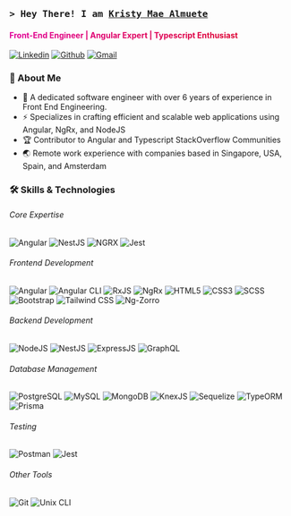 <h3 >
  <samp>&gt; Hey There! I am
    <b><a target="_blank" href="https://github.com/KShewengger">Kristy Mae Almuete</a></b>
  </samp>
</h3>

<h4 >
  <span style="background: linear-gradient(to right, #E10098, #DD0031); -webkit-background-clip: text; color: transparent;">
    Front-End Engineer | Angular Expert | Typescript Enthusiast
  </span>
</h4>

[![Linkedin](https://img.shields.io/badge/-LinkedIn-0077B5?style=flat-square&logo=linkedin&logoColor=white)](https://www.linkedin.com/in/kristy-mae-almuete-7a8963b5/)
[![Github](https://img.shields.io/badge/-GitHub-181717?style=flat-square&logo=github&logoColor=white)](https://github.com/KShewengger)
[![Gmail](https://img.shields.io/badge/-Gmail-D14836?style=flat-square&logo=gmail&logoColor=white)](mailto:kristyalmuete@gmail.com)
​

### 👋 About Me

- 🚀 A dedicated software engineer with over 6 years of experience in Front End Engineering. 
- ⚡️ Specializes in crafting efficient and scalable web applications using Angular, NgRx, and NodeJS
- 🏆 Contributor to Angular and Typescript StackOverflow Communities
- 🌏 Remote work experience with companies based in Singapore, USA, Spain, and Amsterdam​
​
### 🛠️ Skills & Technologies

###### Core Expertise

![Angular](https://img.shields.io/badge/-Angular-E10098?style=flat-square&logo=angular)
![NestJS](https://img.shields.io/badge/-NestJS-E0234E?style=flat-square&logo=nestjs)
![NGRX](https://img.shields.io/badge/-NgRx-764ABC?style=flat-square&logo=ngrx)
![Jest](https://img.shields.io/badge/-Jest-C21325?style=flat-square&logo=jest&logoColor=white)


###### Frontend Development
![Angular](https://img.shields.io/badge/-Angular-DD0031?style=flat-square&logo=angular&logoColor=white)
![Angular CLI](https://img.shields.io/badge/-AngularCLI-1F425F?style=flat-square&logo=angularjs)
![RxJS](https://img.shields.io/badge/-RxJS-B7178C?style=flat-square&logo=reactivex&logoColor=white)
![NgRx](https://img.shields.io/badge/-NgRx-764ABC?style=flat-square&logo=redux&logoColor=white)
![HTML5](https://img.shields.io/badge/-HTML5-E34F26?style=flat-square&logo=html5&logoColor=white)
![CSS3](https://img.shields.io/badge/-CSS3-1572B6?style=flat-square&logo=css3&logoColor=white)
![SCSS](https://img.shields.io/badge/-SCSS-CC6699?style=flat-square&logo=sass&logoColor=white)
![Bootstrap](https://img.shields.io/badge/-Bootstrap-563D7C?style=flat-square&logo=bootstrap&logoColor=white)
![Tailwind CSS](https://img.shields.io/badge/-Tailwind_CSS-38B2AC?style=flat-square&logo=tailwind-css&logoColor=white)
![Ng-Zorro](https://img.shields.io/badge/-NgZorro-0cddf9?style=flat-square&logo=angular&logoColor=white)

###### Backend Development
![NodeJS](https://img.shields.io/badge/-NodeJS-339933?style=flat-square&logo=nodedotjs&logoColor=white)
![NestJS](https://img.shields.io/badge/-NestJS-E0234E?style=flat-square&logo=nestjs&logoColor=white)
![ExpressJS](https://img.shields.io/badge/-Express-black?style=flat-square&logo=express)
![GraphQL](https://img.shields.io/badge/-GraphQL-E10098?style=flat-square&logo=graphql&logoColor=white)

###### Database Management
![PostgreSQL](https://img.shields.io/badge/-PostgreSQL-336791?style=flat-square&logo=postgresql&logoColor=white)
![MySQL](https://img.shields.io/badge/-MySQL-00000F?style=flat-square&logo=mysql&logoColor=white)
![MongoDB](https://img.shields.io/badge/-MongoDB-4EA94B?style=flat-square&logo=mongodb&logoColor=white)
![KnexJS](https://img.shields.io/badge/-KnexJS-000000?style=flat-square&logo=knexjs)
![Sequelize](https://img.shields.io/badge/-Sequelize-52B0E7?style=flat-square&logo=sequelize&logoColor=white)
![TypeORM](https://img.shields.io/badge/-TypeORM-000000?style=flat-square&logo=typeorm)
![Prisma](https://img.shields.io/badge/-Prisma-2D3748?style=flat-square&logo=prisma&logoColor=white)

###### Testing
![Postman](https://img.shields.io/badge/-Postman-FF6C37?style=flat-square&logo=postman&logoColor=white)
![Jest](https://img.shields.io/badge/-Jest-C21325?style=flat-square&logo=jest&logoColor=white)

###### Other Tools
![Git](https://img.shields.io/badge/-Git-F05032?style=flat-square&logo=git&logoColor=white)
![Unix CLI](https://img.shields.io/badge/-Unix_CLI-black?style=flat-square&logo=gnu-bash&logoColor=white)​
​
